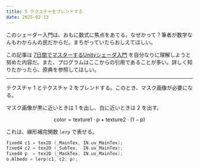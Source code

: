 ```yaml
---
title: 5 テクスチャをブレンドする
date: 2025-02-13
---
```


このシェーダー入門は、おもに数式に焦点をあてる。なぜかって？筆者が数学なんもわからんの民だからだ。まちがっていたらおしえてほしい。

この記事は [7日間でマスターするUnityシェーダ入門](https://nn-hokuson.hatenablog.com/entry/2018/02/15/140037) を自分なりに理解しようと努めた内容だ。また、プログラムはここからの引用であることが多い。詳しく知りたかったら、原典を参照してほしい。

---

テクスチャ 1 とテクスチャ 2 をブレンドする。このとき、マスク画像が必要になる。

マスク画像が黒に近いときは 1 を出し、白に近いときは 2 を出す。

$$\text{color} = \text{texture1} \cdot \text{p} + \text{texture2} \cdot (1 - \text{p})$$

これは、線形補完関数 `lerp` で表せる。

```c
fixed4 c1 = tex2D (_MainTex, IN.uv_MainTex);
fixed4 c2 = tex2D (_SubTex,  IN.uv_MainTex);
fixed4 p  = tex2D (_MaskTex, IN.uv_MainTex);
o.Albedo = lerp(c1, c2, p);
```
